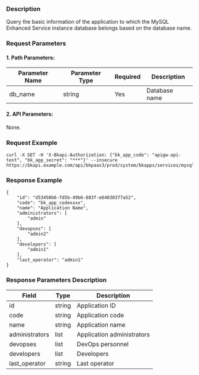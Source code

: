 ### Description
Query the basic information of the application to which the MySQL Enhanced Service instance database belongs based on the database name.

### Request Parameters

#### 1. Path Parameters:

|   Parameter Name   |    Parameter Type  |  Required  |     Description     |
| ------------ | ------------ | ------ | ---------------- |
| db_name   | string | Yes | Database name |

#### 2. API Parameters:
None.

### Request Example
```
curl -X GET -H 'X-Bkapi-Authorization: {"bk_app_code": "apigw-api-test", "bk_app_secret": "***"}' --insecure https://bkapi.example.com/api/bkpaas3/prod/system/bkapps/services/mysql/{db_name}/related_applications_info/
```

### Response Example
```
{
    "id": "d53450b6-fd5b-49b6-883f-e64030377a52",
    "code": "bk_app_codexxxx",
    "name": "Application Name",
    "administrators": [
        "admin"
    ],
    "devopses": [
        "admin2"
    ],
    "developers": [
        "admin1"
    ],
    "last_operator": "admin1"
}
```

### Response Parameters Description

| Field |   Type | Description |
| ------ | ------ | ------ |
| id | string | Application ID |
| code | string | Application code |
| name | string | Application name |
| administrators | list | Application administrators |
| devopses | list | DevOps personnel |
| developers | list | Developers |
| last_operator | string | Last operator |